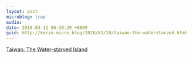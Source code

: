 ```yaml
---
layout: post
microblog: true
audio: 
date: 2018-03-11 00:39:29 +0800
guid: http://kerim.micro.blog/2018/03/10/taiwan-the-waterstarved.html
---
```

[Taiwan: The Water-starved Island](https://english.cw.com.tw/article/article.action?id=1876)
